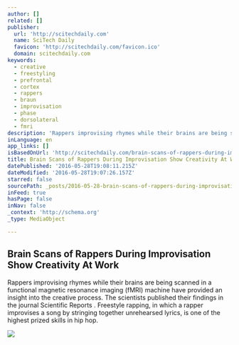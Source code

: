 ```yaml
---
author: []
related: []
publisher:
  url: 'http://scitechdaily.com'
  name: SciTech Daily
  favicon: 'http://scitechdaily.com/favicon.ico'
  domain: scitechdaily.com
keywords:
  - creative
  - freestyling
  - prefrontal
  - cortex
  - rappers
  - braun
  - improvisation
  - phase
  - dorsolateral
  - fmri
description: 'Rappers improvising rhymes while their brains are being scanned in a functional magnetic resonance imaging (fMRI) machine have provided an insight into the creative process. The scientists published their findings in the journal Scientific Reports . Freestyle rapping, in which a rapper improvises a song by stringing together unrehearsed lyrics, is one of the highest prized skills in hip hop.'
inLanguage: en
app_links: []
isBasedOnUrl: 'http://scitechdaily.com/brain-scans-of-rappers-during-improvisation-show-creativity-at-work/'
title: Brain Scans of Rappers During Improvisation Show Creativity At Work
datePublished: '2016-05-28T19:08:11.215Z'
dateModified: '2016-05-28T19:07:26.157Z'
starred: false
sourcePath: _posts/2016-05-28-brain-scans-of-rappers-during-improvisation-show-creativity.md
inFeed: true
hasPage: false
inNav: false
_context: 'http://schema.org'
_type: MediaObject

---
```

<article style=""><h1>Brain Scans of Rappers During Improvisation Show Creativity At Work</h1><p>Rappers improvising rhymes while their brains are being scanned in a functional magnetic resonance imaging (fMRI) machine have provided an insight into the creative process. The scientists published their findings in the journal Scientific Reports . Freestyle rapping, in which a rapper improvises a song by stringing together unrehearsed lyrics, is one of the highest prized skills in hip hop.</p><img src="http://scitechdaily.com/images/brain-scan-creative.jpg" /></article>